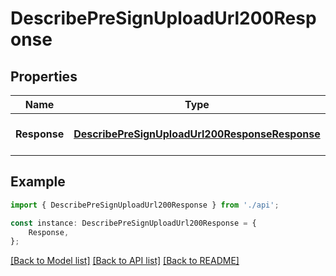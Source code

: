 # DescribePreSignUploadUrl200Response


## Properties

Name | Type | Description | Notes
------------ | ------------- | ------------- | -------------
**Response** | [**DescribePreSignUploadUrl200ResponseResponse**](DescribePreSignUploadUrl200ResponseResponse.md) |  | [optional] [default to undefined]

## Example

```typescript
import { DescribePreSignUploadUrl200Response } from './api';

const instance: DescribePreSignUploadUrl200Response = {
    Response,
};
```

[[Back to Model list]](../README.md#documentation-for-models) [[Back to API list]](../README.md#documentation-for-api-endpoints) [[Back to README]](../README.md)
